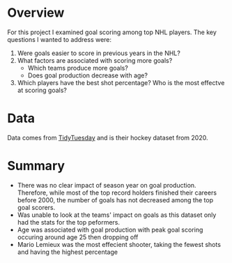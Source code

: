 # Overview

For this project I examined goal scoring among top NHL players. The key questions I wanted to address were:

1. Were goals easier to score in previous years in the NHL?
2. What factors are associated with scoring more goals?
   - Which teams produce more goals?
   - Does goal production decrease with age?
3. Which players have the best shot percentage? Who is the most effectve at scoring goals?

# Data

Data comes from [TidyTuesday](https://github.com/rfordatascience/tidytuesday/tree/master/data/2020/2020-03-03) and is their hockey dataset from 2020.

# Summary

- There was no clear impact of season year on goal production. Therefore, while most of the top record holders finished their careers before 2000, the number of goals has not decreased among the top goal scorers.
- Was unable to look at the teams' impact on goals as this dataset only had the stats for the top peformers.
- Age was associated with goal production with peak goal scoring occuring around age 25 then dropping off
- Mario Lemieux was the most effecient shooter, taking the fewest shots and having the highest percentage

